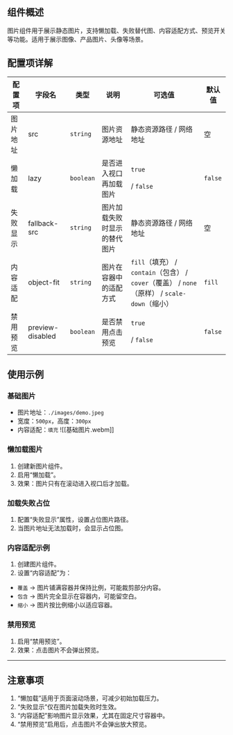 ## 组件概述

图片组件用于展示静态图片，支持懒加载、失败替代图、内容适配方式、预览开关等功能。适用于展示图像、产品图片、头像等场景。

## **配置项详解**

| 配置项  | 字段名              | 类型        | 说明             | 可选值                                                                      | 默认值     |
| ---- | ---------------- | --------- | -------------- | ------------------------------------------------------------------------ | ------- |
| 图片地址 | src              | `string`  | 图片资源地址         | 静态资源路径 / 网络地址                                                            | 空       |
| 懒加载  | lazy             | `boolean` | 是否进入视口再加载图片    | `true`<br><br>/ `false`                                                  | `false` |
| 失败显示 | fallback-src     | `string`  | 图片加载失败时显示的替代图片 | 静态资源路径 / 网络地址                                                            | 空       |
| 内容适配 | object-fit       | `string`  | 图片在容器中的适配方式    | `fill`（填充） / `contain`（包含） / `cover`（覆盖） / `none`（原样） / `scale-down`（缩小） | `fill`  |
| 禁用预览 | preview-disabled | `boolean` | 是否禁用点击预览       | `true`<br><br>/ `false`                                                  | `false` |

## 使用示例

### 基础图片

- 图片地址：`./images/demo.jpeg`
- 宽度：`500px`，高度：`300px`
- 内容适配：`填充`
![[基础图片.webm]]
### 懒加载图片

1. 创建新图片组件。
2. 启用“懒加载”。
3. 效果：图片只有在滚动进入视口后才加载。

### 加载失败占位

1. 配置“失败显示”属性，设置占位图片路径。
2. 当图片地址无法加载时，会显示占位图。

### 内容适配示例

1. 创建图片组件。
2. 设置“内容适配”为：

- `覆盖` → 图片铺满容器并保持比例，可能裁剪部分内容。
- `包含` → 图片完全显示在容器内，可能留空白。
- `缩小` → 图片按比例缩小以适应容器。

### 禁用预览

1. 启用“禁用预览”。
2. 效果：点击图片不会弹出预览。

---

## 注意事项

1. “懒加载”适用于页面滚动场景，可减少初始加载压力。
2. “失败显示”仅在图片加载失败时生效。
3. “内容适配”影响图片显示效果，尤其在固定尺寸容器中。
4. “禁用预览”启用后，点击图片不会弹出放大预览。